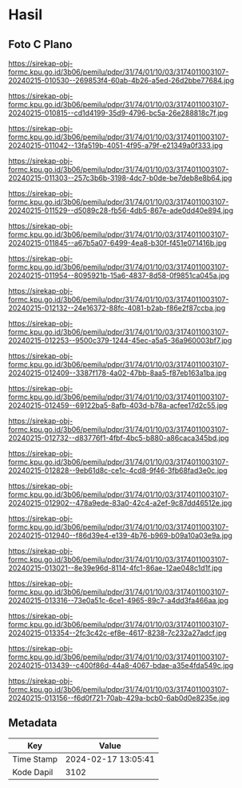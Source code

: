 # Hasil

## Foto C Plano

https://sirekap-obj-formc.kpu.go.id/3b06/pemilu/pdpr/31/74/01/10/03/3174011003107-20240215-010530--269853f4-60ab-4b26-a5ed-26d2bbe77684.jpg

https://sirekap-obj-formc.kpu.go.id/3b06/pemilu/pdpr/31/74/01/10/03/3174011003107-20240215-010815--cd1d4199-35d9-4796-bc5a-26e288818c7f.jpg

https://sirekap-obj-formc.kpu.go.id/3b06/pemilu/pdpr/31/74/01/10/03/3174011003107-20240215-011042--13fa519b-4051-4f95-a79f-e21349a0f333.jpg

https://sirekap-obj-formc.kpu.go.id/3b06/pemilu/pdpr/31/74/01/10/03/3174011003107-20240215-011303--257c3b6b-3198-4dc7-b0de-be7deb8e8b64.jpg

https://sirekap-obj-formc.kpu.go.id/3b06/pemilu/pdpr/31/74/01/10/03/3174011003107-20240215-011529--d5089c28-fb56-4db5-867e-ade0dd40e894.jpg

https://sirekap-obj-formc.kpu.go.id/3b06/pemilu/pdpr/31/74/01/10/03/3174011003107-20240215-011845--a67b5a07-6499-4ea8-b30f-f451e071416b.jpg

https://sirekap-obj-formc.kpu.go.id/3b06/pemilu/pdpr/31/74/01/10/03/3174011003107-20240215-011954--8095921b-15a6-4837-8d58-0f9851ca045a.jpg

https://sirekap-obj-formc.kpu.go.id/3b06/pemilu/pdpr/31/74/01/10/03/3174011003107-20240215-012132--24e16372-88fc-4081-b2ab-f86e2f87ccba.jpg

https://sirekap-obj-formc.kpu.go.id/3b06/pemilu/pdpr/31/74/01/10/03/3174011003107-20240215-012253--9500c379-1244-45ec-a5a5-36a960003bf7.jpg

https://sirekap-obj-formc.kpu.go.id/3b06/pemilu/pdpr/31/74/01/10/03/3174011003107-20240215-012409--3387f178-4a02-47bb-8aa5-f87eb163a1ba.jpg

https://sirekap-obj-formc.kpu.go.id/3b06/pemilu/pdpr/31/74/01/10/03/3174011003107-20240215-012459--69122ba5-8afb-403d-b78a-acfee17d2c55.jpg

https://sirekap-obj-formc.kpu.go.id/3b06/pemilu/pdpr/31/74/01/10/03/3174011003107-20240215-012732--d83776f1-4fbf-4bc5-b880-a86caca345bd.jpg

https://sirekap-obj-formc.kpu.go.id/3b06/pemilu/pdpr/31/74/01/10/03/3174011003107-20240215-012828--9eb61d8c-ce1c-4cd8-9f46-3fb68fad3e0c.jpg

https://sirekap-obj-formc.kpu.go.id/3b06/pemilu/pdpr/31/74/01/10/03/3174011003107-20240215-012902--478a9ede-83a0-42c4-a2ef-9c87dd46512e.jpg

https://sirekap-obj-formc.kpu.go.id/3b06/pemilu/pdpr/31/74/01/10/03/3174011003107-20240215-012940--f86d39e4-e139-4b76-b969-b09a10a03e9a.jpg

https://sirekap-obj-formc.kpu.go.id/3b06/pemilu/pdpr/31/74/01/10/03/3174011003107-20240215-013021--8e39e96d-8114-4fc1-86ae-12ae048c1d1f.jpg

https://sirekap-obj-formc.kpu.go.id/3b06/pemilu/pdpr/31/74/01/10/03/3174011003107-20240215-013316--73e0a51c-6ce1-4965-89c7-a4dd3fa466aa.jpg

https://sirekap-obj-formc.kpu.go.id/3b06/pemilu/pdpr/31/74/01/10/03/3174011003107-20240215-013354--2fc3c42c-ef8e-4617-8238-7c232a27adcf.jpg

https://sirekap-obj-formc.kpu.go.id/3b06/pemilu/pdpr/31/74/01/10/03/3174011003107-20240215-013439--c400f86d-44a8-4067-bdae-a35e4fda549c.jpg

https://sirekap-obj-formc.kpu.go.id/3b06/pemilu/pdpr/31/74/01/10/03/3174011003107-20240215-013156--f6d0f721-70ab-429a-bcb0-6ab0d0e8235e.jpg


## Metadata

| Key        | Value               |
| ---------- | ------------------- |
| Time Stamp | 2024-02-17 13:05:41 |
| Kode Dapil | 3102                |



